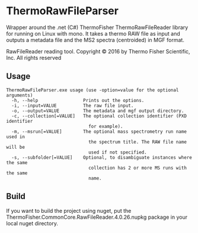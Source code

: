 # ThermoRawFileParser

Wrapper around the .net (C#) ThermoFisher ThermoRawFileReader library for running on Linux with mono. It takes a thermo RAW file as input and outputs a metadata file and the MS2 spectra (centroided) in MGF format.

RawFileReader reading tool. Copyright © 2016 by Thermo Fisher Scientific, Inc. All rights reserved

## Usage

```
ThermoRawFileParser.exe usage (use -option=value for the optional arguments)
  -h, --help                 Prints out the options.
  -i, --input=VALUE          The raw file input.
  -o, --output=VALUE         The metadata and mgf output directory.
  -c, --collection[=VALUE]   The optional collection identifier (PXD identifier
                               for example).
  -m, --msrun[=VALUE]        The optional mass spectrometry run name used in
                               the spectrum title. The RAW file name will be
                               used if not specified.
  -s, --subfolder[=VALUE]    Optional, to disambiguate instances where the same
                               collection has 2 or more MS runs with the same
                               name.
```

## Build

If you want to build the project using nuget, put the ThermoFisher.CommonCore.RawFileReader.4.0.26.nupkg package in your local nuget directory.
